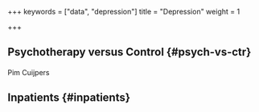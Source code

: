 +++
keywords = ["data", "depression"]
title = "Depression"
weight = 1

+++
## Psychotherapy versus Control {#psych-vs-ctr}

Pim Cuijpers <a href="https://orcid.org/0000-0001-5727-2427">
<img src="https://info.orcid.org/wp-content/uploads/2019/11/orcid_16x16.png" width="16" height="16" />
</a>

## Inpatients {#inpatients}